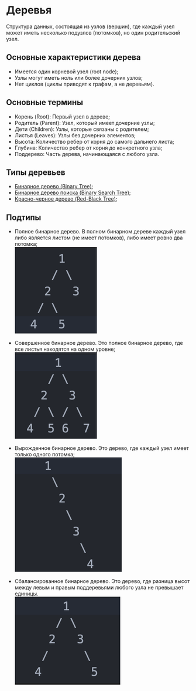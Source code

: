 # Деревья

Структура данных, состоящая из узлов (вершин), где каждый узел может иметь несколько подузлов (потомков), но один родительский узел.

## Основные характеристики дерева

- Имеется один корневой узел (root node);
- Узлы могут иметь ноль или более дочерних узлов;
- Нет циклов (циклы приводят к графам, а не деревьям).

## Основные термины

- Корень (Root): Первый узел в дереве;
- Родитель (Parent): Узел, который имеет дочерние узлы;
- Дети (Children): Узлы, которые связаны с родителем;
- Листья (Leaves): Узлы без дочерних элементов;
- Высота: Количество ребер от корня до самого дальнего листа;
- Глубина: Количество ребер от корня до конкретного узла;
- Поддерево: Часть дерева, начинающаяся с любого узла.

## Типы деревьев

- [Бинарное дерево (Binary Tree)](binaryTree/README.md);
- [Бинарное дерево поиска (Binary Search Tree)](binarySearchTree/README.md);
- [Красно-черное дерево (Red-Black Tree)](redBlackTree/README.md);

## Подтипы

- Полное бинарное дерево. В полном бинарном дереве каждый узел либо является листом (не имеет потомков), либо имеет ровно два потомка;
  <br/>![fullBinaryTree](images/fullBinaryTree.png)

- Совершенное бинарное дерево. Это полное бинарное дерево, где все листья находятся на одном уровне;
  <br/>![perfectBinaryTree](images/perfectBinaryTree.png)

- Вырожденное бинарное дерево. Это дерево, где каждый узел имеет только одного потомка;
  <br/>![degenerateBinaryTree](images/degenerateBinaryTree.png)

- Сбалансированное бинарное дерево. Это дерево, где разница высот между левым и правым поддеревьями любого узла не превышает единицы.
  <br/>![balancedBinaryTree](images/balancedBinaryTree.png)
